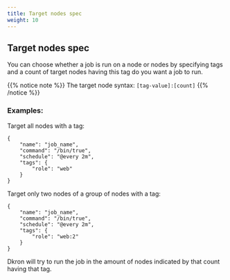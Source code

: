 ```yaml
---
title: Target nodes spec
weight: 10
---
```


## Target nodes spec

You can choose whether a job is run on a node or nodes by specifying tags and a count of target nodes having this tag do you want a job to run.

{{% notice note %}}
The target node syntax: `[tag-value]:[count]`
{{% /notice %}}

### Examples:

Target all nodes with a tag:

```
{
    "name": "job_name",
    "command": "/bin/true",
    "schedule": "@every 2m",
    "tags": {
        "role": "web"
    }
}
```

Target only two nodes of a group of nodes with a tag:

```
{
    "name": "job_name",
    "command": "/bin/true",
    "schedule": "@every 2m",
    "tags": {
        "role": "web:2"
    }
}
```

Dkron will try to run the job in the amount of nodes indicated by that count having that tag.
